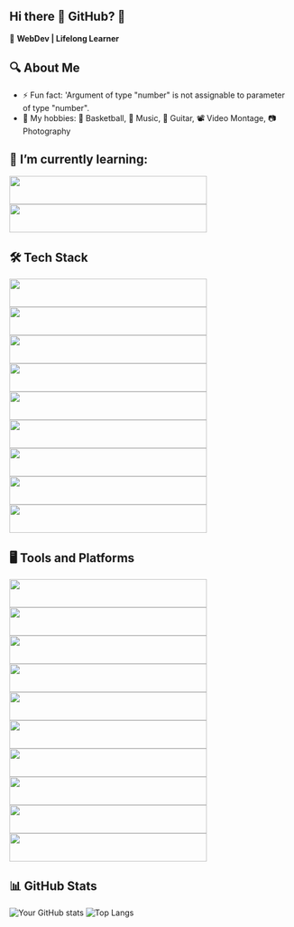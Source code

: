 ## Hi there 👋 GitHub? 🤖

🚀 **WebDev | Lifelong Learner**

## 🔍 About Me

- ⚡ Fun fact: 'Argument of type "number" is not assignable to parameter of type "number".
- 👻 My hobbies: 🏀 Basketball, 🎵 Music, 🎸 Guitar, 📽️ Video Montage, 📷 Photography
  
## 🌱 I’m currently learning:

<img src="https://img.shields.io/badge/Python-3776AB?style=for-the-badge&logo=python&logoColor=white" width="350" height="50" />
<img src="https://img.shields.io/badge/React-20232A?style=for-the-badge&logo=react&logoColor=61DAFB" width="350" height="50" />

## 🛠️ Tech Stack
<img src="https://img.shields.io/badge/JavaScript-F7DF1E?style=for-the-badge&logo=javascript&logoColor=black" width="350" height="50" />
<img src="https://img.shields.io/badge/TypeScript-007ACC?style=for-the-badge&logo=typescript&logoColor=white" width="350" height="50" />
<img src="https://img.shields.io/badge/HTML5-E34F26?style=for-the-badge&logo=html5&logoColor=white" width="350" height="50" />
<img src="https://img.shields.io/badge/CSS3-1572B6?style=for-the-badge&logo=css3&logoColor=white" width="350" height="50" />
<img src="https://img.shields.io/badge/Bootstrap-7952B3?style=for-the-badge&logo=bootstrap&logoColor=white" width="350" height="50" />
<img src="https://img.shields.io/badge/PHP-777BB4?style=for-the-badge&logo=php&logoColor=white" width="350" height="50" />
<img src="https://img.shields.io/badge/MySQL-4479A1?style=for-the-badge&logo=mysql&logoColor=white" width="350" height="50" />
<img src="https://img.shields.io/badge/Microsoft%20SQL%20Server-CC2927?style=for-the-badge&logo=microsoft-sql-server&logoColor=white" width="350" height="50" />
<img src="https://img.shields.io/badge/MongoDB-47A248?style=for-the-badge&logo=mongodb&logoColor=white" width="350" height="50" />

## 🖥️ Tools and Platforms
<img src="https://img.shields.io/badge/Vite-646CFF?style=for-the-badge&logo=vite&logoColor=white" width="350" height="50" />
<img src="https://img.shields.io/badge/Composer-885630?style=for-the-badge&logo=composer&logoColor=white" width="350" height="50" />
<img src="https://img.shields.io/badge/XAMPP-FB7A24?style=for-the-badge&logo=xampp&logoColor=white" width="350" height="50" />
<img src="https://img.shields.io/badge/MongoDB%20Compass-47A248?style=for-the-badge&logo=mongodb&logoColor=white" width="350" height="50" />
<img src="https://img.shields.io/badge/MariaDB-003545?style=for-the-badge&logo=mariadb&logoColor=white" width="350" height="50" />
<img src="https://img.shields.io/badge/ChatGPT-00A67E?style=for-the-badge&logo=openai&logoColor=white" width="350" height="50" />
<img src="https://img.shields.io/badge/DaVinci%20Resolve-FB0000?style=for-the-badge&logo=davinci-resolve&logoColor=white" width="350" height="50" />
<img src="https://img.shields.io/badge/Sublime%20Text-FF9800?style=for-the-badge&logo=sublime-text&logoColor=white" width="350" height="50" />
<img src="https://img.shields.io/badge/Visual%20Studio-5C2D91?style=for-the-badge&logo=visual-studio&logoColor=white" width="350" height="50" />
<img src="https://img.shields.io/badge/Visual%20Studio%20Code-0078D4?style=for-the-badge&logo=visual-studio-code&logoColor=white" width="350" height="50" />

## 📊 GitHub Stats

![Your GitHub stats](https://github-readme-stats.vercel.app/api?username=Adeq5&show_icons=true&theme=tokyonight)
![Top Langs](https://github-readme-stats.vercel.app/api/top-langs/?username=Adeq5&layout=compact&theme=tokyonight)




